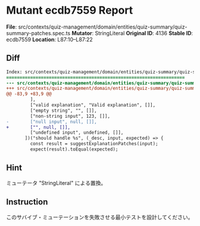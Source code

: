 # Mutant ecdb7559 Report

**File**: src/contexts/quiz-management/domain/entities/quiz-summary/quiz-summary-patches.spec.ts
**Mutator**: StringLiteral
**Original ID**: 4136
**Stable ID**: ecdb7559
**Location**: L87:10–L87:22

## Diff

```diff
Index: src/contexts/quiz-management/domain/entities/quiz-summary/quiz-summary-patches.spec.ts
===================================================================
--- src/contexts/quiz-management/domain/entities/quiz-summary/quiz-summary-patches.spec.ts	original
+++ src/contexts/quiz-management/domain/entities/quiz-summary/quiz-summary-patches.spec.ts	mutated #4136
@@ -83,9 +83,9 @@
         ],
         ["valid explanation", "Valid explanation", []],
         ["empty string", "", []],
         ["non-string input", 123, []],
-        ["null input", null, []],
+        ["", null, []],
         ["undefined input", undefined, []],
       ])("should handle %s", (_desc, input, expected) => {
         const result = suggestExplanationPatches(input);
         expect(result).toEqual(expected);
```

## Hint

ミューテータ "StringLiteral" による置換。

## Instruction

このサバイブ・ミューテーションを失敗させる最小テストを設計してください。
